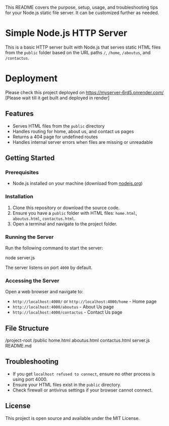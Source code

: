 
This README covers the purpose, setup, usage, and troubleshooting tips for your Node.js static file server. It can be customized further as needed.

# Simple Node.js HTTP Server

This is a basic HTTP server built with Node.js that serves static HTML files from the `public` folder based on the URL paths `/`, `/home`, `/aboutus`, and `/contactus`.

# Deployment

Please check this project deployed on https://myserver-6rd5.onrender.com/ [Please wait till it get built and deployed in render]

## Features

- Serves HTML files from the `public` directory
- Handles routing for home, about us, and contact us pages
- Returns a 404 page for undefined routes
- Handles internal server errors when files are missing or unreadable

## Getting Started

### Prerequisites

- Node.js installed on your machine (download from [nodejs.org](https://nodejs.org))

### Installation

1. Clone this repository or download the source code.
2. Ensure you have a `public` folder with HTML files: `home.html`, `aboutus.html`, `contactus.html`.
3. Open a terminal and navigate to the project folder.

### Running the Server

Run the following command to start the server:

node server.js

The server listens on port `4000` by default.

### Accessing the Server

Open a web browser and navigate to:

- `http://localhost:4000/` or `http://localhost:4000/home` - Home page
- `http://localhost:4000/aboutus` - About Us page
- `http://localhost:4000/contactus` - Contact Us page

## File Structure
/project-root
/public
home.html
aboutus.html
contactus.html
server.js
README.md

## Troubleshooting

- If you get `localhost refused to connect`, ensure no other process is using port 4000.
- Ensure your HTML files exist in the `public` directory.
- Check firewall or antivirus settings if your browser cannot connect.

## License

This project is open source and available under the MIT License.


